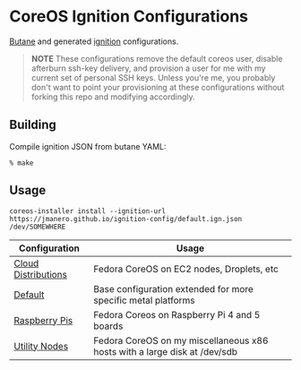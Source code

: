 CoreOS Ignition Configurations
==============================

[Butane](https://coreos.github.io/butane/config-fcos-v1_5/) and generated [ignition](https://coreos.github.io/ignition/) configurations.

> **NOTE**
> These configurations remove the default coreos user, disable afterburn ssh-key delivery, and provision a user for me with my current set of personal SSH keys. Unless you're me, you probably don't want to point your provisioning at these configurations without forking this repo and modifying accordingly.

## Building

Compile ignition JSON from butane YAML:

```
% make
```

## Usage

```
coreos-installer install --ignition-url https://jmanero.github.io/ignition-config/default.ign.json /dev/SOMEWHERE
```

| Configuration | Usage |
|---------------|-------|
|[Cloud Distributions](https://jmanero.github.io/ignition-config/cloud.ign.json) | Fedora CoreOS on EC2 nodes, Droplets, etc |
|[Default](https://jmanero.github.io/ignition-config/default.ign.json) | Base configuration extended for more specific metal platforms |
|[Raspberry Pis](https://jmanero.github.io/ignition-config/pi.ign.json) | Fedora Coreos on Raspberry Pi 4 and 5 boards |
|[Utility Nodes](https://jmanero.github.io/ignition-config/util.ign.json) | Fedora CoreOS on my miscellaneous x86 hosts with a large disk at /dev/sdb |
